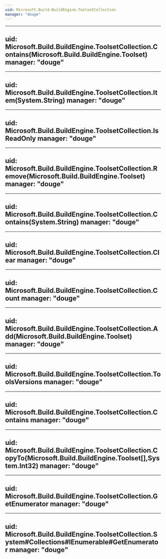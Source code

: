 ```yaml
---
uid: Microsoft.Build.BuildEngine.ToolsetCollection
manager: "douge"
---
```


---
uid: Microsoft.Build.BuildEngine.ToolsetCollection.Contains(Microsoft.Build.BuildEngine.Toolset)
manager: "douge"
---

---
uid: Microsoft.Build.BuildEngine.ToolsetCollection.Item(System.String)
manager: "douge"
---

---
uid: Microsoft.Build.BuildEngine.ToolsetCollection.IsReadOnly
manager: "douge"
---

---
uid: Microsoft.Build.BuildEngine.ToolsetCollection.Remove(Microsoft.Build.BuildEngine.Toolset)
manager: "douge"
---

---
uid: Microsoft.Build.BuildEngine.ToolsetCollection.Contains(System.String)
manager: "douge"
---

---
uid: Microsoft.Build.BuildEngine.ToolsetCollection.Clear
manager: "douge"
---

---
uid: Microsoft.Build.BuildEngine.ToolsetCollection.Count
manager: "douge"
---

---
uid: Microsoft.Build.BuildEngine.ToolsetCollection.Add(Microsoft.Build.BuildEngine.Toolset)
manager: "douge"
---

---
uid: Microsoft.Build.BuildEngine.ToolsetCollection.ToolsVersions
manager: "douge"
---

---
uid: Microsoft.Build.BuildEngine.ToolsetCollection.Contains
manager: "douge"
---

---
uid: Microsoft.Build.BuildEngine.ToolsetCollection.CopyTo(Microsoft.Build.BuildEngine.Toolset[],System.Int32)
manager: "douge"
---

---
uid: Microsoft.Build.BuildEngine.ToolsetCollection.GetEnumerator
manager: "douge"
---

---
uid: Microsoft.Build.BuildEngine.ToolsetCollection.System#Collections#IEnumerable#GetEnumerator
manager: "douge"
---
